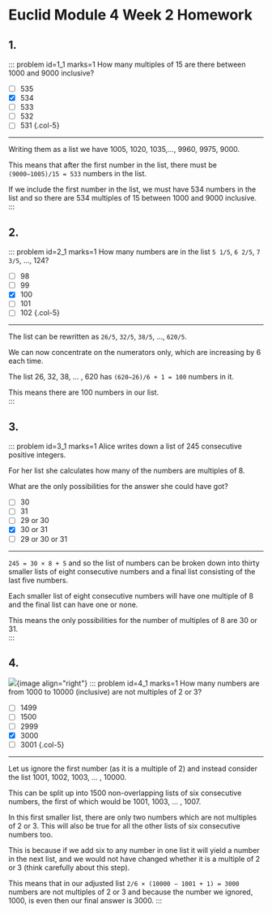 # Euclid Module 4 Week 2 Homework


## 1.
::: problem id=1_1 marks=1
How many multiples of 15 are there between 1000 and 9000 inclusive?   

* [ ] 535
* [x] 534
* [ ] 533
* [ ] 532
* [ ] 531
{.col-5}

---

Writing them as a list we have 1005, 1020, 1035,…, 9960, 9975, 9000.  

This means that after the first number in the list, there must be `(9000−1005)/15 = 533` numbers in the list.  

If we include the first number in the list, we must have 534 numbers in the list and so there are 534 multiples of 15 between 1000 and 9000 inclusive.  
:::


## 2.
::: problem id=2_1 marks=1 
How many numbers are in the list `5 1/5`, `6 2/5`, `7 3/5`, …, 124?   

* [ ] 98
* [ ] 99
* [x] 100
* [ ] 101
* [ ] 102
{.col-5}

---

The list can be rewritten as `26/5`, `32/5`, `38/5`, ..., `620/5`.   

We can now concentrate on the numerators only, which are increasing by 6 each time.  

The list 26, 32, 38, ... , 620 has `(620−26)/6 + 1 = 100` numbers in it.  

This means there are 100 numbers in our list.  
:::


## 3.
::: problem id=3_1 marks=1
Alice writes down a list of 245 consecutive positive integers.  

For her list she calculates how many of the numbers are multiples of 8.  

What are the only possibilities for the answer she could have got?     

* [ ] 30
* [ ] 31
* [ ] 29 or 30
* [x] 30 or 31
* [ ] 29 or 30 or 31

---

`245 = 30 × 8 + 5` and so the list of numbers can be broken down into thirty smaller lists of eight consecutive numbers and a final list consisting of the last five numbers.  

Each smaller list of eight consecutive numbers will have one multiple of 8 and the final list can have one or none.  

This means the only possibilities for the number of multiples of 8 are 30 or 31.  
:::


## 4.
![](/resources/academy-4-week-2/4-skull.png){image align="right"} 
::: problem id=4_1 marks=1
How many numbers are from 1000 to 10000 (inclusive) are not multiples of 2 or 3?    

* [ ] 1499
* [ ] 1500
* [ ] 2999
* [x] 3000
* [ ] 3001
{.col-5}

---

Let us ignore the first number (as it is a multiple of 2) and instead consider the list 1001, 1002, 1003, ... , 10000.  

This can be split up into 1500 non-overlapping lists of six consecutive numbers, the first of which would be 1001, 1003, ... , 1007.

In this first smaller list, there are only two numbers which are not multiples of 2 or 3. This will also be true for all the other lists of six consecutive numbers too.  

This is because if we add six to any number in one list it will yield a number in the next list, and we would not have changed whether it is a multiple of 2 or 3 (think carefully about this step).  

This means that in our adjusted list `2/6 × (10000 − 1001 + 1) = 3000` numbers are not multiples of 2 or 3 and because the number we ignored, 1000, is even then our final answer is 3000.
:::